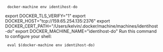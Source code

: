 
```
 docker-machine env identihost-do
```
 export DOCKER_TLS_VERIFY="1"
 export DOCKER_HOST="tcp://159.65.254.135:2376"
 export DOCKER_CERT_PATH="/Users/kelvin/.docker/machine/machines/identihost-do"
 export DOCKER_MACHINE_NAME="identihost-do"
 Run this command to configure your shell: 
```
 eval $(docker-machine env identihost-do)
```
